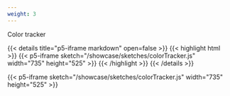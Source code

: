 ```yaml
---
weight: 3
---
```


Color tracker

{{< details title="p5-iframe markdown" open=false >}}
{{< highlight html >}}
{{< p5-iframe sketch="/showcase/sketches/colorTracker.js" width="735" height="525" >}}
{{< /highlight >}}
{{< /details >}}

{{< p5-iframe sketch="/showcase/sketches/colorTracker.js" width="735" height="525" >}}